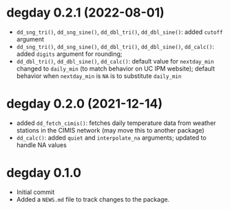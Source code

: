 # degday 0.2.1 (2022-08-01)

* `dd_sng_tri()`, `dd_sng_sine()`, `dd_dbl_tri()`, `dd_dbl_sine()`: added `cutoff` argument
* `dd_sng_tri()`, `dd_sng_sine()`, `dd_dbl_tri()`, `dd_dbl_sine()`, `dd_calc()`: added `digits` argument for rounding; 
* `dd_dbl_tri()`, `dd_dbl_sine()`, `dd_calc()`: default value for `nextday_min` changed to `daily_min` (to match behavior on UC IPM website); default behavior when `nextday_min` is `NA` is to substitute `daily_min`

# degday 0.2.0 (2021-12-14)

* added `dd_fetch_cimis()`: fetches daily temperature data from weather stations in the CIMIS network (may move this to another package)
* `dd_calc()`: added `quiet` and `interpolate_na` arguments; updated to handle NA values

# degday 0.1.0

* Initial commit
* Added a `NEWS.md` file to track changes to the package.
